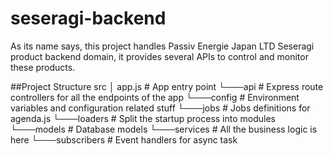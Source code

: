 # seseragi-backend

As its name says, this project handles Passiv Energie Japan LTD Seseragi product backend domain, 
it provides several APIs to control and monitor these products. 

##Project Structure
src
│   app.js          # App entry point
└───api             # Express route controllers for all the endpoints of the app
└───config          # Environment variables and configuration related stuff
└───jobs            # Jobs definitions for agenda.js
└───loaders         # Split the startup process into modules
└───models          # Database models
└───services        # All the business logic is here
└───subscribers     # Event handlers for async task

